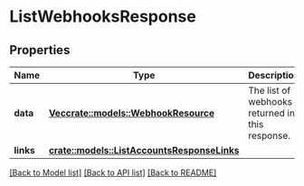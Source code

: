 # ListWebhooksResponse

## Properties

Name | Type | Description | Notes
------------ | ------------- | ------------- | -------------
**data** | [**Vec<crate::models::WebhookResource>**](WebhookResource.md) | The list of webhooks returned in this response.  | 
**links** | [**crate::models::ListAccountsResponseLinks**](ListAccountsResponse_links.md) |  | 

[[Back to Model list]](../README.md#documentation-for-models) [[Back to API list]](../README.md#documentation-for-api-endpoints) [[Back to README]](../README.md)


